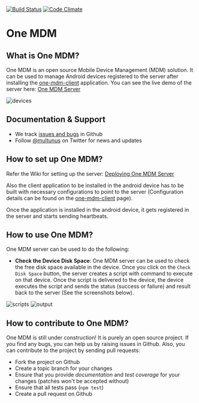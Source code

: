 [![Build Status](https://travis-ci.org/multunus/one-mdm.svg?branch=master)](https://travis-ci.org/multunus/one-mdm) [![Code Climate](https://codeclimate.com/github/multunus/one-mdm/badges/gpa.svg)](https://codeclimate.com/github/multunus/one-mdm)

# One MDM

## What is One MDM?

One MDM is an open source Mobile Device Management (MDM) solution. It can be used to manage Android devices registered to the server after installing the [one-mdm-client](https://github.com/multunus/one-mdm-client) application. You can see the live demo of the server here: [One MDM Server](http://onemdm.multunus.com/)

![devices](https://raw.githubusercontent.com/multunus/one-mdm/master/screenshots/onemdm_devices.png)

## Documentation & Support 
 * We track [issues and bugs](https://github.com/multunus/one-mdm/issues) in Github
 * Follow [@multunus](https://twitter.com/multunus) on Twitter for news and updates

## How to set up One MDM?

Refer the Wiki for setting up the server: [Deploying One MDM Server](https://github.com/multunus/one-mdm/wiki/Deploying-One-MDM-Server)

Also the client application to be installed in the android device has to be built with necessary configurations to point to the server (Configuration details can be found on the [one-mdm-client](https://github.com/multunus/one-mdm-client) page).

Once the application is installed in the android device, it gets registered in the server and starts sending heartbeats.

## How to use One MDM?

One MDM server can be used to do the following:

* **Check the Device Disk Space**: One MDM server can be used to check the free disk space available in the device. Once you click on the `Check Disk Space` button, the server creates a script with command to execute on that device. Once the script is delivered to the device, the device executes the script and sends the status (success or failure) and result back to the server (See the screenshots below).

![scripts](https://raw.githubusercontent.com/multunus/one-mdm/master/screenshots/onemdm_scripts.png)
![output](https://raw.githubusercontent.com/multunus/one-mdm/master/screenshots/onemdm_output.png)

## How to contribute to One MDM?

One MDM is still under construction! It is purely an open source project. If you find any bugs, you can help us by raising issues in Github. Also, you can contribute to the project by sending pull requests:

* Fork the project on Github
* Create a topic branch for your changes
* Ensure that you provide *documentation* and *test coverage* for your changes (patches won't be accepted without)
* Ensure that all tests pass (`npm test`)
* Create a pull request on Github 

